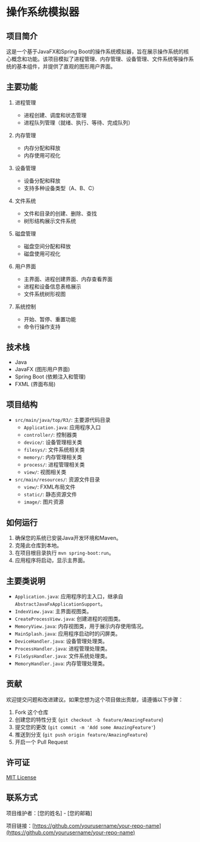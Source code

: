 # 操作系统模拟器

## 项目简介

这是一个基于JavaFX和Spring Boot的操作系统模拟器，旨在展示操作系统的核心概念和功能。该项目模拟了进程管理、内存管理、设备管理、文件系统等操作系统的基本组件，并提供了直观的图形用户界面。

## 主要功能

1. 进程管理
   - 进程创建、调度和状态管理
   - 进程队列管理（就绪、执行、等待、完成队列）

2. 内存管理
   - 内存分配和释放
   - 内存使用可视化

3. 设备管理
   - 设备分配和释放
   - 支持多种设备类型（A、B、C）

4. 文件系统
   - 文件和目录的创建、删除、查找
   - 树形结构展示文件系统

5. 磁盘管理
   - 磁盘空间分配和释放
   - 磁盘使用可视化

6. 用户界面
   - 主界面、进程创建界面、内存查看界面
   - 进程和设备信息表格展示
   - 文件系统树形视图

7. 系统控制
   - 开始、暂停、重置功能
   - 命令行操作支持

## 技术栈

- Java
- JavaFX (图形用户界面)
- Spring Boot (依赖注入和管理)
- FXML (界面布局)

## 项目结构

- `src/main/java/top/R3/`: 主要源代码目录
  - `Application.java`: 应用程序入口
  - `controller/`: 控制器类
  - `device/`: 设备管理相关类
  - `filesys/`: 文件系统相关类
  - `memory/`: 内存管理相关类
  - `process/`: 进程管理相关类
  - `view/`: 视图相关类
- `src/main/resources/`: 资源文件目录
  - `view/`: FXML布局文件
  - `static/`: 静态资源文件
  - `image/`: 图片资源

## 如何运行

1. 确保您的系统已安装Java开发环境和Maven。
2. 克隆此仓库到本地。
3. 在项目根目录执行 `mvn spring-boot:run`。
4. 应用程序将启动，显示主界面。

## 主要类说明

- `Application.java`: 应用程序的主入口，继承自`AbstractJavaFxApplicationSupport`。
- `IndexView.java`: 主界面视图类。
- `CreateProcessView.java`: 创建进程的视图类。
- `MemoryView.java`: 内存视图类，用于展示内存使用情况。
- `MainSplash.java`: 应用程序启动时的闪屏类。
- `DeviceHandler.java`: 设备管理处理类。
- `ProcessHandler.java`: 进程管理处理类。
- `FileSysHandler.java`: 文件系统处理类。
- `MemoryHandler.java`: 内存管理处理类。

## 贡献

欢迎提交问题和改进建议。如果您想为这个项目做出贡献，请遵循以下步骤：

1. Fork 这个仓库
2. 创建您的特性分支 (`git checkout -b feature/AmazingFeature`)
3. 提交您的更改 (`git commit -m 'Add some AmazingFeature'`)
4. 推送到分支 (`git push origin feature/AmazingFeature`)
5. 开启一个 Pull Request

## 许可证

[MIT License](LICENSE)

## 联系方式

项目维护者：[您的姓名] - [您的邮箱]

项目链接：[https://github.com/yourusername/your-repo-name](https://github.com/yourusername/your-repo-name)
